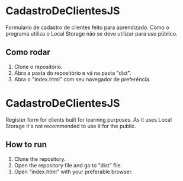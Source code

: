 # CadastroDeClientesJS
Formulario de cadastro de clientes feito para aprendizado. Como o programa utiliza o Local Storage não se deve utilizar para uso público.

## Como rodar
1. Clone o repositório.
2. Abra a pasta do repositório e vá na pasta "dist".
3. Abra o "index.html" com seu navegador de preferência.

# CadastroDeClientesJS
Register form for clients built for learning purposes. As it uses Local Storage it's not recommended to use it for the public.

## How to run
1. Clone the repository.
2. Open the repository file and go to "dist" file.
3. Open "index.html" with your preferable browser.

